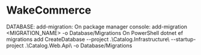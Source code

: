 # WakeCommerce

DATABASE:
 add-migration:
	On package manager console:
		add-migration <MIGRATION_NAME> -o Database/Migrations
	On PowerShell
		dotnet ef migrations add CreateDatabase --project .\Catalog.Infrastructure\ --startup-project .\Catalog.Web.Api\ -o Database/Migrations
 